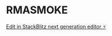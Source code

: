 # RMASMOKE

[Edit in StackBlitz next generation editor ⚡️](https://stackblitz.com/~/github.com/Su4o/RMASMOKE)